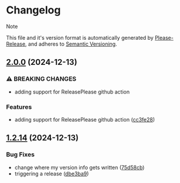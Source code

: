 # Changelog
>[!NOTE]
> This file and it's version format is automatically 
> generated by [Please-Release](https://github.com/googleapis/release-please-action), 
> and adheres to [Semantic Versioning](https://semver.org/spec/v2.0.0.html).

## [2.0.0](https://github.com/ScottKirvan/ScooterGitTemplate/compare/v1.0.0...v2.0.0) (2024-12-13)


### ⚠ BREAKING CHANGES

* adding support for ReleasePlease github action

### Features

* adding support for ReleasePlease github action ([cc3fe28](https://github.com/ScottKirvan/ScooterGitTemplate/commit/cc3fe28c3b9526edfe91da2f562cd855bc34c02a))

## [1.2.14](https://github.com/ScottKirvan/ReleasePleaseTest/compare/v1.2.13...v1.2.14) (2024-12-13)


### Bug Fixes

* change where my version info gets written ([75d58cb](https://github.com/ScottKirvan/ReleasePleaseTest/commit/75d58cb57ec461a179962bd2d29c115675b881a6))
* triggering a release ([dbe3ba9](https://github.com/ScottKirvan/ReleasePleaseTest/commit/dbe3ba949ddcd18d1584099d9f56963b1da10404))
